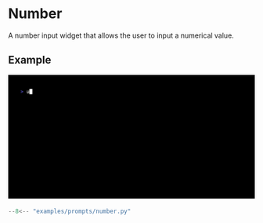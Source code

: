 # Number

A number input widget that allows the user to input a numerical value.

## Example

![Example](number.gif)

```python
--8<-- "examples/prompts/number.py"
```
